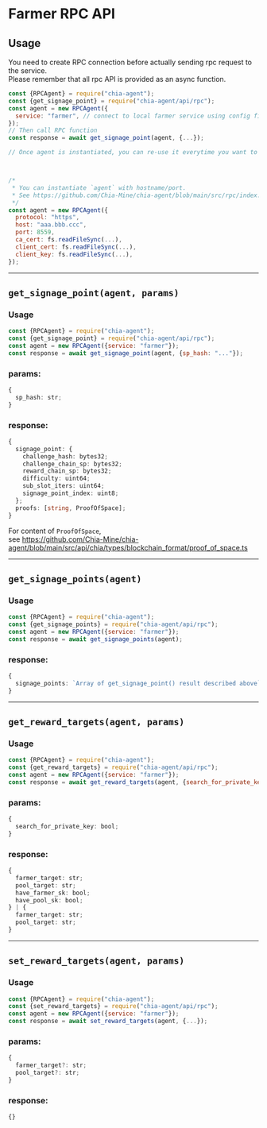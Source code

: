 # Farmer RPC API

## Usage
You need to create RPC connection before actually sending rpc request to the service.  
Please remember that all rpc API is provided as an async function.
```js
const {RPCAgent} = require("chia-agent");
const {get_signage_point} = require("chia-agent/api/rpc");
const agent = new RPCAgent({
  service: "farmer", // connect to local farmer service using config file.
});
// Then call RPC function
const response = await get_signage_point(agent, {...});

// Once agent is instantiated, you can re-use it everytime you want to request farmer API.



/*
 * You can instantiate `agent` with hostname/port.
 * See https://github.com/Chia-Mine/chia-agent/blob/main/src/rpc/index.ts
 */
const agent = new RPCAgent({
  protocol: "https",
  host: "aaa.bbb.ccc",
  port: 8559,
  ca_cert: fs.readFileSync(...),
  client_cert: fs.readFileSync(...),
  client_key: fs.readFileSync(...),
});
```

---

## `get_signage_point(agent, params)`
### Usage
```js
const {RPCAgent} = require("chia-agent");
const {get_signage_point} = require("chia-agent/api/rpc");
const agent = new RPCAgent({service: "farmer"});
const response = await get_signage_point(agent, {sp_hash: "..."});
```
### params:
```typescript
{
  sp_hash: str;
}
```
### response:
```typescript
{
  signage_point: {
    challenge_hash: bytes32;
    challenge_chain_sp: bytes32;
    reward_chain_sp: bytes32;
    difficulty: uint64;
    sub_slot_iters: uint64;
    signage_point_index: uint8;
  };
  proofs: [string, ProofOfSpace];
}
```
For content of `ProofOfSpace`,  
see https://github.com/Chia-Mine/chia-agent/blob/main/src/api/chia/types/blockchain_format/proof_of_space.ts

---

## `get_signage_points(agent)`
### Usage
```js
const {RPCAgent} = require("chia-agent");
const {get_signage_points} = require("chia-agent/api/rpc");
const agent = new RPCAgent({service: "farmer"});
const response = await get_signage_points(agent);
```
### response:
```typescript
{
  signage_points: `Array of get_signage_point() result described above`;
}
```

---

## `get_reward_targets(agent, params)`
### Usage
```js
const {RPCAgent} = require("chia-agent");
const {get_reward_targets} = require("chia-agent/api/rpc");
const agent = new RPCAgent({service: "farmer"});
const response = await get_reward_targets(agent, {search_for_private_key: true});
```
### params:
```typescript
{
  search_for_private_key: bool;
}
```
### response:
```typescript
{
  farmer_target: str;
  pool_target: str;
  have_farmer_sk: bool;
  have_pool_sk: bool;
} | {
  farmer_target: str;
  pool_target: str;
}
```

---

## `set_reward_targets(agent, params)`
### Usage
```js
const {RPCAgent} = require("chia-agent");
const {set_reward_targets} = require("chia-agent/api/rpc");
const agent = new RPCAgent({service: "farmer"});
const response = await set_reward_targets(agent, {...});
```
### params:
```typescript
{
  farmer_target?: str;
  pool_target?: str;
}
```
### response:
```typescript
{}
```
